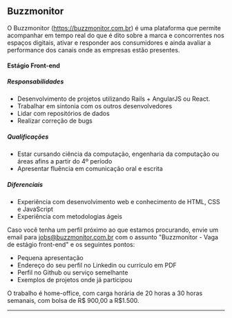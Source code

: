 ## Buzzmonitor
O Buzzmonitor (https://buzzmonitor.com.br) é uma plataforma que permite acompanhar em tempo real do que é dito sobre a marca e concorrentes nos espaços digitais, ativar e responder aos consumidores e ainda avaliar a performance dos canais onde as empresas estão presentes.

#### Estágio Front-end

##### Responsabilidades
* Desenvolvimento de projetos utilizando Rails + AngularJS ou React.
* Trabalhar em sintonia com os outros desenvolvedores
* Lidar com repositórios de dados
* Realizar correção de bugs

##### Qualificações
* Estar cursando ciência da computação, engenharia da computação ou áreas afins a partir do 4º período
* Apresentar fluência em comunicação oral e escrita

##### Diferenciais
* Experiência com desenvolvimento web e conhecimento de HTML, CSS e JavaScript
* Experiência com metodologias ágeis

Caso você tenha um perfil próximo ao que estamos procurando, envie um email para jobs@buzzmonitor.com.br com o assunto "Buzzmonitor - Vaga de estágio front-end" e os seguintes pontos:

* Pequena apresentação
* Endereço do seu perfil no Linkedin ou currículo em PDF
* Perfil no Github ou serviço semelhante
* Exemplos de projetos onde já participou

O trabalho é home-office, com carga horária de 20 horas a 30 horas semanais, com bolsa de R$ 900,00 a R$1.500.

***
